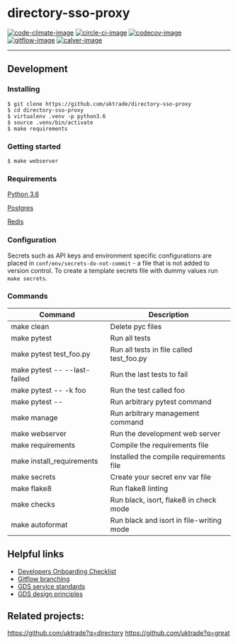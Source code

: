 # directory-sso-proxy

[![code-climate-image]][code-climate]
[![circle-ci-image]][circle-ci]
[![codecov-image]][codecov]
[![gitflow-image]][gitflow]
[![calver-image]][calver]

---

## Development

### Installing

    $ git clone https://github.com/uktrade/directory-sso-proxy
    $ cd directory-sso-proxy
    $ virtualenv .venv -p python3.6
    $ source .venv/bin/activate
    $ make requirements

### Getting started

    $ make webserver

### Requirements

[Python 3.6](https://www.python.org/downloads/release/python-360/)

[Postgres](https://www.postgresql.org/)

[Redis](https://redis.io/)

### Configuration

Secrets such as API keys and environment specific configurations are placed in `conf/env/secrets-do-not-commit` - a file that is not added to version control. To create a template secrets file with dummy values run `make secrets`.

### Commands

| Command                      | Description                              |
| ---------------------------- | ---------------------------------------- |
| make clean                   | Delete pyc files                         |
| make pytest                  | Run all tests                            |
| make pytest test_foo.py      | Run all tests in file called test_foo.py |
| make pytest -- --last-failed | Run the last tests to fail               |
| make pytest -- -k foo        | Run the test called foo                  |
| make pytest -- <foo>         | Run arbitrary pytest command             |
| make manage <foo>            | Run arbitrary management command         |
| make webserver               | Run the development web server           |
| make requirements            | Compile the requirements file            |
| make install_requirements    | Installed the compile requirements file  |
| make secrets                 | Create your secret env var file          |
| make flake8                  | Run flake8 linting                       |
| make checks                  | Run black, isort, flake8 in check mode   |
| make autoformat              | Run black and isort in file-writing mode |

## Helpful links

-   [Developers Onboarding Checklist](https://uktrade.atlassian.net/wiki/spaces/ED/pages/32243946/Developers+onboarding+checklist)
-   [Gitflow branching](https://uktrade.atlassian.net/wiki/spaces/ED/pages/737182153/Gitflow+and+releases)
-   [GDS service standards](https://www.gov.uk/service-manual/service-standard)
-   [GDS design principles](https://www.gov.uk/design-principles)

## Related projects:

https://github.com/uktrade?q=directory
https://github.com/uktrade?q=great

[code-climate-image]: https://codeclimate.com/github/uktrade/directory-sso-proxy/badges/issue_count.svg
[code-climate]: https://codeclimate.com/github/uktrade/directory-sso-proxy
[circle-ci-image]: https://circleci.com/gh/uktrade/directory-sso-proxy/tree/master.svg?style=svg
[circle-ci]: https://circleci.com/gh/uktrade/directory-sso-proxy/tree/master
[codecov-image]: https://codecov.io/gh/uktrade/directory-sso-proxy/branch/master/graph/badge.svg
[codecov]: https://codecov.io/gh/uktrade/directory-sso-proxy
[gitflow-image]: https://img.shields.io/badge/Branching%20strategy-gitflow-5FBB1C.svg
[gitflow]: https://www.atlassian.com/git/tutorials/comparing-workflows/gitflow-workflow
[calver-image]: https://img.shields.io/badge/Versioning%20strategy-CalVer-5FBB1C.svg
[calver]: https://calver.org
